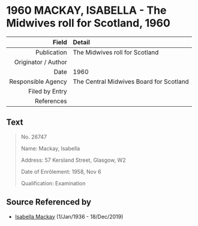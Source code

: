 ﻿---
layout: page
permalink: /sources/s13877893
---

# 1960 MACKAY, ISABELLA - The Midwives roll for Scotland, 1960

Field | Detail
---:|:---
Publication | The Midwives roll for Scotland
Originator / Author | 
Date | 1960
Responsible Agency | The Central Midwives Board for Scotland
Filed by Entry | 
References | 

## Text

> No. 26747
>
> Name: Mackay, Isabella
>
> Address: 57 Kersland Street, Glasgow, W2
>
> Date of Enrôlement: 1958, Nov 6
>
> Qualification: Examination
>

## Source Referenced by

* [Isabella Mackay](../people/@25303611@-isabella-mackay-b1936-1-1-d2019-12-18.md) (1/Jan/1936 - 18/Dec/2019)
